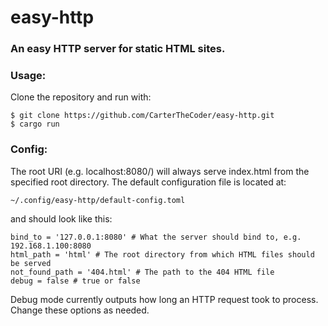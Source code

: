 # easy-http
### An easy HTTP server for static HTML sites.

### Usage:
Clone the repository and run with:

    $ git clone https://github.com/CarterTheCoder/easy-http.git
    $ cargo run
    
### Config:
The root URI (e.g. localhost:8080/) will always serve index.html from the specified root directory.
The default configuration file is located at:

    ~/.config/easy-http/default-config.toml
and should look like this:

    bind_to = '127.0.0.1:8080' # What the server should bind to, e.g. 192.168.1.100:8080
    html_path = 'html' # The root directory from which HTML files should be served
    not_found_path = '404.html' # The path to the 404 HTML file
    debug = false # true or false
Debug mode currently outputs how long an HTTP request took to process.
Change these options as needed.
